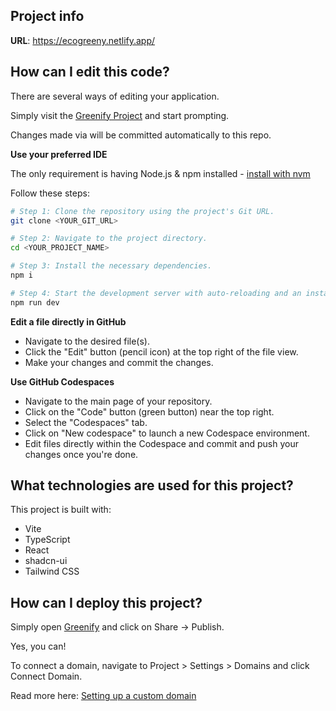 

## Project info

**URL**: https://ecogreeny.netlify.app/

## How can I edit this code?

There are several ways of editing your application.

Simply visit the [Greenify Project](https://ecogreeny.netlify.app/) and start prompting.

Changes made via will be committed automatically to this repo.

**Use your preferred IDE**


The only requirement is having Node.js & npm installed - [install with nvm](https://github.com/nvm-sh/nvm#installing-and-updating)

Follow these steps:

```sh
# Step 1: Clone the repository using the project's Git URL.
git clone <YOUR_GIT_URL>

# Step 2: Navigate to the project directory.
cd <YOUR_PROJECT_NAME>

# Step 3: Install the necessary dependencies.
npm i

# Step 4: Start the development server with auto-reloading and an instant preview.
npm run dev
```

**Edit a file directly in GitHub**

- Navigate to the desired file(s).
- Click the "Edit" button (pencil icon) at the top right of the file view.
- Make your changes and commit the changes.

**Use GitHub Codespaces**

- Navigate to the main page of your repository.
- Click on the "Code" button (green button) near the top right.
- Select the "Codespaces" tab.
- Click on "New codespace" to launch a new Codespace environment.
- Edit files directly within the Codespace and commit and push your changes once you're done.

## What technologies are used for this project?

This project is built with:

- Vite
- TypeScript
- React
- shadcn-ui
- Tailwind CSS

## How can I deploy this project?

Simply open [Greenify](https://greenify.dev/projects/e6337858-382d-43a8-a9dd-7ca39193c659) and click on Share -> Publish.


Yes, you can!

To connect a domain, navigate to Project > Settings > Domains and click Connect Domain.

Read more here: [Setting up a custom domain](https://docs.greenify.dev/tips-tricks/custom-domain#step-by-step-guide)
